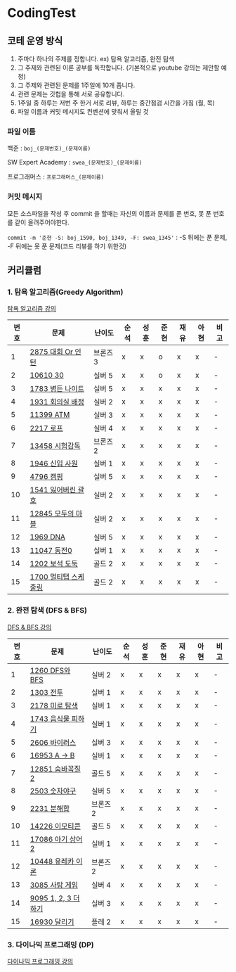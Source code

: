 # CodingTest

## 코테 운영 방식
1. 주마다 하나의 주제를 정합니다. ex) 탐욕 알고리즘, 완전 탐색
2. 그 주제와 관련된 이론 공부를 독학합니다.
(기본적으로 youtube 강의는 제안할 예정)
3. 그 주제와 관련된 문제를 1주일에 10개 풉니다.
4. 관련 문제는 깃헙을 통해 서로 공유합니다.
5. 1주일 중 하루는 저번 주 한거 서로 리뷰, 하루는 중간점검 시간을 가짐 (월, 목)
6. 파일 이름과 커밋 메시지도 컨벤션에 맞춰서 올릴 것


### 파일 이름

백준 : `boj_(문제번호)_(문제이름)` 

SW Expert Academy : `swea_(문제번호)_(문제이름)`

프로그래머스 : `프로그래머스_(문제이름)`


### 커밋 메시지

모든 소스파일을 작성 후 commit 을 할때는 자신의 이름과 문제를 푼 번호, 못 푼 번호를 같이 올려주어야한다.

`commit -m '준현 -S: boj_1590, boj_1349, -F: swea_1345'` : -S 뒤에는 푼 문제, -F 뒤에는 못 푼 문제(코드 리뷰를 하기 위한것)



## 커리큘럼

### 1. 탐욕 알고리즘(Greedy Algorithm)

[탐욕 알고리즘 강의](https://youtu.be/2zjoKjt97vQ)

|번호|문제|난이도|순석|성훈|준현|재유|아현|비고|
|---|---|---|---|---|---|---|---|---|
|1|[2875 대회 Or 인턴](https://www.acmicpc.net/problem/2875)|브론즈 3|x|x|o|x|x|-|
|2|[10610 30](https://www.acmicpc.net/problem/10610)|실버 5|x|x|o|x|x|-|
|3|[1783 병든 나이트](https://www.acmicpc.net/problem/1783)|실버 5|x|x|x|x|x|-|
|4|[1931 회의실 배정](https://www.acmicpc.net/problem/1931)|실버 2|x|x|x|x|x|-|
|5|[11399 ATM](https://www.acmicpc.net/problem/11399)|실버 3|x|x|x|x|x|-|
|6|[2217 로프](https://www.acmicpc.net/problem/2217)|실버 4|x|x|x|x|x|-|
|7|[13458 시험감독](https://www.acmicpc.net/problem/13458)|브론즈 2|x|x|x|x|x|-|
|8|[1946 신입 사원](https://www.acmicpc.net/problem/1946)|실버 1|x|x|x|x|x|-|
|9|[4796 캠핑](https://www.acmicpc.net/problem/4796)|실버 5|x|x|x|x|x|-|
|10|[1541 잃어버린 괄호](https://www.acmicpc.net/problem/1541)|실버 2|x|x|x|x|x|-|
|11|[12845 모두의 마블](https://www.acmicpc.net/problem/12845)|실버 2|x|x|x|x|x|-|
|12|[1969 DNA](https://www.acmicpc.net/problem/1969)|실버 5|x|x|x|x|x|-|
|13|[11047 동전0](https://www.acmicpc.net/problem/11047)|실버 1|x|x|x|x|x|-|
|14|[1202 보석 도둑](https://www.acmicpc.net/problem/1202)|골드 2|x|x|x|x|x|-|
|15|[1700 멀티탭 스케줄링](https://www.acmicpc.net/problem/1700)|골드 2|x|x|x|x|x|-|


### 2. 완전 탐색 (DFS & BFS)

[DFS & BFS 강의](https://youtu.be/7C9RgOcvkvo)

|번호|문제|난이도|순석|성훈|준현|재유|아현|비고|
|---|---|---|---|---|---|---|---|---|
|1|[1260 DFS와 BFS](https://www.acmicpc.net/problem/1260)|실버 2|x|x|x|x|x|-|
|2|[1303 전투](https://www.acmicpc.net/problem/1303)|실버 1|x|x|x|x|x|-|
|3|[2178 미로 탐색](https://www.acmicpc.net/problem/2178)|실버 1|x|x|x|x|x|-|
|4|[1743 음식물 피하기](https://www.acmicpc.net/problem/1743)|실버 1|x|x|x|x|x|-|
|5|[2606 바이러스](https://www.acmicpc.net/problem/2606)|실버 3|x|x|x|x|x|-|
|6|[16953 A -> B](https://www.acmicpc.net/problem/16953)|실버 1|x|x|x|x|x|-|
|7|[12851 숨바꼭질 2](https://www.acmicpc.net/problem/12851)|골드 5|x|x|x|x|x|-|
|8|[2503 숫자야구](https://www.acmicpc.net/problem/2503)|실버 5|x|x|x|x|x|-|
|9|[2231 분해합](https://www.acmicpc.net/problem/2231)|브론즈 2|x|x|x|x|x|-|
|10|[14226 이모티콘](https://www.acmicpc.net/problem/14226)|골드 5|x|x|x|x|x|-|
|11|[17086 아기 상어2](https://www.acmicpc.net/problem/17086)|실버 1|x|x|x|x|x|-|
|12|[10448 유레카 이론](https://www.acmicpc.net/problem/10448)|브론즈 2|x|x|x|x|x|-|
|13|[3085 사탕 게임](https://www.acmicpc.net/problem/3085)|실버 4|x|x|x|x|x|-|
|14|[9095 1, 2, 3 더하기](https://www.acmicpc.net/problem/9095)|실버 3|x|x|x|x|x|-|
|15|[16930 달리기](https://www.acmicpc.net/problem/16930)|플레 2|x|x|x|x|x|-|

### 3. 다이나믹 프로그래밍 (DP)

[다이나믹 프로그래밍 강의](https://youtu.be/5Lu34WIx2Us)
